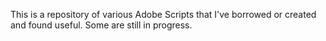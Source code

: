 This is a repository of various Adobe Scripts that I've borrowed or created and found useful.  Some are still in progress.
